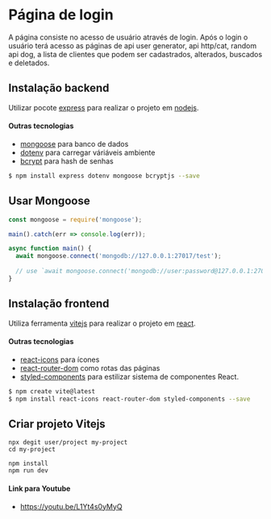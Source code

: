 # Página de login

A página consiste no acesso de usuário através de login. Após o login o usuário terá acesso as páginas de api user generator, api http/cat, random api dog, a lista de clientes que podem ser cadastrados, alterados, buscados e deletados.

## Instalação backend

Utilizar pocote [express](https://expressjs.com/pt-br/) para realizar o projeto em [nodejs](https://nodejs.org/en/).
#### Outras tecnologias 
- [mongoose](https://reactrouter.com/en/main) para banco de dados
- [dotenv](https://www.npmjs.com/package/dotenv) para carregar váriáveis ambiente
- [bcrypt](https://www.npmjs.com/package/bcryptjs) para hash de senhas

```bash
$ npm install express dotenv mongoose bcryptjs --save

```

## Usar Mongoose

```javascript
const mongoose = require('mongoose');

main().catch(err => console.log(err));

async function main() {
  await mongoose.connect('mongodb://127.0.0.1:27017/test');
  
  // use `await mongoose.connect('mongodb://user:password@127.0.0.1:27017/test');` if your database has auth enabled
}
```

## Instalação frontend

Utiliza ferramenta [vitejs](https://vitejs.dev/) para realizar o projeto em [react](https://pt-br.reactjs.org/).
#### Outras tecnologias 
- [react-icons](https://react-icons.github.io/react-icons) para ícones
- [react-router-dom](https://reactrouter.com/en/main) como rotas das páginas
- [styled-components](https://styled-components.com/) para estilizar sistema de componentes React.

```bash
$ npm create vite@latest
$ npm install react-icons react-router-dom styled-components --save

```

## Criar projeto Vitejs

```vitejs
npx degit user/project my-project
cd my-project

npm install
npm run dev
```
#### Link para Youtube 
- https://youtu.be/L1Yt4s0yMyQ
